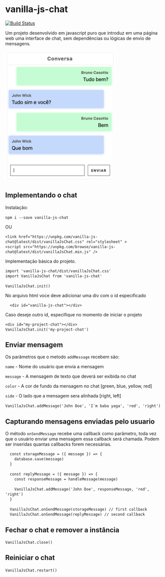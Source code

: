 # vanilla-js-chat

[![Build Status](https://travis-ci.com/BrunoCasotto/vanilla-js-chat.svg?branch=master)](https://travis-ci.com/BrunoCasotto/vanilla-js-chat)

Um projeto desenvolvido em javascript puro que introduz em uma página web uma interface de chat, sem dependências ou lógicas de envio de mensagens.

<img width="350" alt="" src="https://github.com/BrunoCasotto/vanilla-js-chat/blob/master/docs/chat_image.png">


## Implementando o chat
Instalação:

``` npm i --save vanilla-js-chat ```

OU

```
<link href="https://unpkg.com/vanilla-js-chat@latest/dist/vanillaJsChat.css" rel="stylesheet" >
<script src="https://unpkg.com/browse/vanilla-js-chat@latest/dist/vanillaJsChat.min.js" />
```

Implementação básica do projeto.

```
import 'vanilla-js-chat/dist/vanillaJsChat.css'
import VanillaJsChat from 'vanilla-js-chat'

VanillaJsChat.init()
```

No arquivo html voce deve adicionar uma div com o id especificado

```
  <div id="vanilla-js-chat"></div>
```

Caso deseje outro id, especifique no momento de iniciar o projeto

```
<div id="my-project-chat"></div>
VanillaJsChat.init('my-project-chat')
```

## Enviar mensagem
Os parâmetros que o metodo `addMessage` recebem são:

`name` - Nome do usuário que envia a mensagem

`message` - A mensagem de texto que deverá ser exibida no chat

`color` - A cor de fundo da mensagem no chat [green, blue, yellow, red]

`side` - O lado que a mensagem sera alinhada [right, left]

```VanillaJsChat.addMessage('John Doe', 'I`m baba yaga', 'red', 'right')```

## Capturando mensagens enviadas pelo usuario
O método `onSendMessage` recebe uma callback como parâmetro, toda vez que o usuário enviar uma mensagem essa callback será chamada. Podem ser inseridas quantas callbacks forem necessárias.
```
  const storageMessage = ({ message }) => {
    database.save(message)
  }

  const replyMessage = ({ message }) => {
    const responseMessage = handleMessage(message)

    VanillaJsChat.addMessage('John Doe', responseMessage, 'red', 'right')
  }

  VanillaJsChat.onSendMessage(storageMessage) // first callback
  VanillaJsChat.onSendMessage(replyMessage) // second callback
````

## Fechar o chat e remover a instância
```VanillaJsChat.close()```

## Reiniciar o chat
```VanillaJsChat.restart()```
